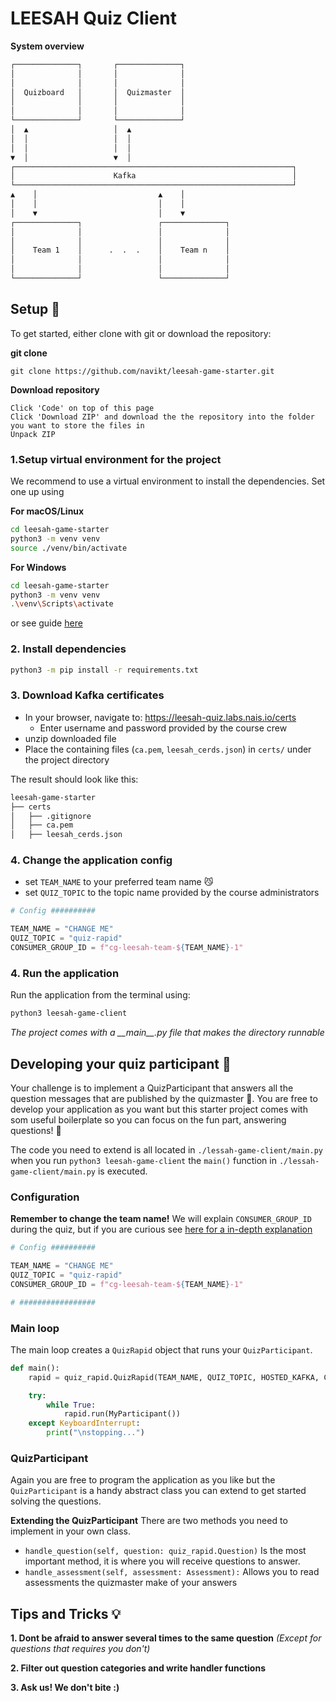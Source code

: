 # LEESAH Quiz Client

**System overview**
```bash
┌──────────────┐       ┌──────────────┐
│              │       │              │
│              │       │              │
│  Quizboard   │       │  Quizmaster  │
│              │       │              │
│              │       │              │
└──────────────┘       └──────────────┘
│  ▲                   │  ▲
│  │                   │  │
│  │                   │  │
▼  │                   ▼  │
┌──────────────────────────────────────────────────────────────┐
│                      Kafka                                   │
└──────────────────────────────────────────────────────────────┘
▲    │                           ▲    │
│    │                           │    │
│    ▼                           │    ▼
┌──────────────┐                 ┌──────────────┐
│              │                 │              │
│              │                 │              │
│    Team 1    │      .  .  .    │    Team n    │
│              │                 │              │
│              │                 │              │
└──────────────┘                 └──────────────┘
````
## Setup 📝

To get started, either clone with git or download the repository:

**git clone**
```
git clone https://github.com/navikt/leesah-game-starter.git
```

**Download repository**
```
Click 'Code' on top of this page
Click 'Download ZIP' and download the the repository into the folder you want to store the files in
Unpack ZIP 
```

### 1.Setup virtual environment for the project

We recommend to use a virtual environment to install the dependencies. Set one up using

**For macOS/Linux**
```bash
cd leesah-game-starter
python3 -m venv venv
source ./venv/bin/activate
```

**For Windows**
```bash
cd leesah-game-starter
python3 -m venv venv
.\venv\Scripts\activate
```

or see guide [here](https://packaging.python.org/guides/installing-using-pip-and-virtual-environments/#creating-a-virtual-environment)

### 2. Install dependencies 

```bash
python3 -m pip install -r requirements.txt
```

### 3. Download Kafka certificates
- In your browser, navigate to: https://leesah-quiz.labs.nais.io/certs
  - Enter username and password provided by the course crew
- unzip downloaded file
- Place the containing files (`ca.pem`, `leesah_cerds.json`) in `certs/` under the project directory

The result should look like this:
```bash
leesah-game-starter
├── certs
│   ├── .gitignore
│   ├── ca.pem
│   ├── leesah_cerds.json
```


### 4. Change the application config

- set `TEAM_NAME` to your preferred team name 😼
- set `QUIZ_TOPIC` to the topic name provided by the course administrators

```python
# Config ##########

TEAM_NAME = "CHANGE ME"
QUIZ_TOPIC = "quiz-rapid"
CONSUMER_GROUP_ID = f"cg-leesah-team-${TEAM_NAME}-1"
```

### 4. Run the application

Run the application from the terminal using:

```bash
python3 leesah-game-client
```
*The project comes with a \_\_main\_\_.py file that makes the directory runnable*

## Developing your quiz participant 🤖

Your challenge is to implement a QuizParticipant that answers all the question messages that are
published by the quizmaster 🧙. You are free to develop your application as you want but this starter project comes with 
som useful boilerplate so you can focus on the fun part, answering questions! 🎉

The code you need to extend is all located in `./lessah-game-client/main.py` when you run `python3 leesah-game-client` 
the `main()` function in `./lessah-game-client/main.py` is executed.


### Configuration
**Remember to change the team name!** We will explain `CONSUMER_GROUP_ID` during the quiz, but if you are curious see [here for a in-depth explanation](https://docs.confluent.io/platform/current/clients/consumer.html#consumer-groups) 

```python
# Config ##########

TEAM_NAME = "CHANGE ME"
QUIZ_TOPIC = "quiz-rapid"
CONSUMER_GROUP_ID = f"cg-leesah-team-${TEAM_NAME}-1"

# #################
```

### Main loop
The main loop creates a `QuizRapid` object that runs your `QuizParticipant`. 

```python
def main():
    rapid = quiz_rapid.QuizRapid(TEAM_NAME, QUIZ_TOPIC, HOSTED_KAFKA, CONSUMER_GROUP_ID, False)

    try:
        while True:
            rapid.run(MyParticipant())
    except KeyboardInterrupt:
        print("\nstopping...")

```

### QuizParticipant
Again you are free to program the application as you like but the `QuizParticipant` is a handy abstract class you
can extend to get started solving the questions.

**Extending the QuizParticipant**
There are two methods you need to implement in your own class. 

- `handle_question(self, question: quiz_rapid.Question)` Is the most important method, it is where you will receive questions to answer.
- `handle_assessment(self, assessment: Assessment):` Allows you to read assessments the quizmaster make of your answers


## Tips and Tricks 💡

**1. Dont be afraid to answer several times to the same question** *(Except for questions that requires you don't)*

**2. Filter out question categories and write handler functions**

**3. Ask us! We don't bite :)**
